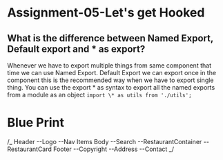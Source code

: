 # Assignment-05-Let's get Hooked

## What is the difference between Named Export, Default export and \* as export?

Whenever we have to export multiple things from same component that time we can use Named Export.
Default Export we can export once in the component this is the recommended way when we have to export single thing.
You can use the export \* as syntax to export all the named exports from a module as an object
`import \* as utils from './utils';`

# Blue Print

/_
Header
--Logo
--Nav Items
Body
--Search
--RestaurantContainer
--RestaurantCard
Footer
--Copyright
--Address
--Contact
_/
